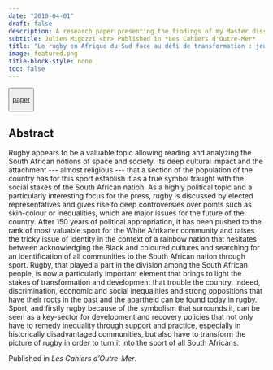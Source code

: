 ```yaml
---
date: "2010-04-01"
draft: false 
description: A research paper presenting the findings of my Master dissertation on school rugby and urban segregation in post-apartheid Cape Town.
subtitle: Julien Migozzi <br> Published in *Les Cahiers d'Outre-Mer*
title: "Le rugby en Afrique du Sud face au défi de transformation : jeu de pouvoir, outil de développement et force symbolique" 
image: featured.png
title-block-style: none
toc: false
---
```


<button type="button" class="btn btn-outline-success">

<a href="https://doi.org/10.4000/com.5975">paper</a>

</button>

## Abstract

Rugby appears to be a valuable topic allowing reading and analyzing the South African notions of space and society. Its deep cultural impact and the attachment --- almost religious --- that a section of the population of the country has for this sport establish it as a true symbol fraught with the social stakes of the South African nation. As a highly political topic and a particularly interesting focus for the press, rugby is discussed by elected representatives and gives rise to deep controversies over points such as skin-colour or inequalities, which are major issues for the future of the country. After 150 years of political appropriation, it has been pushed to the rank of most valuable sport for the White Afrikaner community and raises the tricky issue of identity in the context of a rainbow nation that hesitates between acknowledging the Black and coloured cultures and searching for an identification of all communities to the South African nation through sport. Rugby, that played a part in the division among the South African people, is now a particularly important element that brings to light the stakes of transformation and development that trouble the country. Indeed, discrimination, economic and social inequalities and strong oppositions that have their roots in the past and the apartheid can be found today in rugby. Sport, and firstly rugby because of the symbolism that surrounds it, can be seen as a key-sector for development and recovery policies that not only have to remedy inequality through support and practice, especially in historically disadvantaged communities, but also have to transform the picture of rugby in order to turn it into the sport of all South Africans.

Published in *Les Cahiers d’Outre-Mer*.

